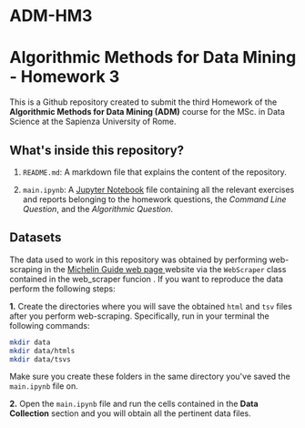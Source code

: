 # ADM-HM3

# Algorithmic Methods for Data Mining - Homework 3

 This is a Github repository created to submit the third Homework of the **Algorithmic Methods for Data Mining (ADM)** course for the MSc. in Data Science at the Sapienza University of Rome.


## What's inside this repository?

1. `README.md`: A markdown file that explains the content of the repository.

2. `main.ipynb`: A [Jupyter Notebook](https://nbviewer.org/github/msancor/ADM-HW3/blob/main/main.ipynb) file containing all the relevant exercises and reports belonging to the homework questions, the *Command Line Question*, and the *Algorithmic Question*.

 ## Datasets

 The data used to work in this repository was obtained by performing web-scraping in the [Michelin Guide web page ](https://guide.michelin.com/en/it/restaurants) website via the `WebScraper` class contained in the 
 web_scraper funcion . If you want to reproduce the data perform the following steps:

 **1.** Create the directories where you will save the obtained `html` and `tsv` files after you perform web-scraping. Specifically, run in your terminal the following commands:

 ```bash
 mkdir data
 mkdir data/htmls
 mkdir data/tsvs
```

 Make sure you create these folders in the same directory you've saved the `main.ipynb` file on.

 **2.** Open the `main.ipynb` file and run the cells contained in the **Data Collection** section and you will obtain all the pertinent data files.
